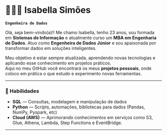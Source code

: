 # 👩🏻‍💻 Isabella Simões

**`Engenheira de Dados`**

Olá, seja bem-vindo(a)!!
Me chamo Isabella, tenho 23 anos, sou formada em **Sistemas de Informação** e atualmente curso um **MBA em Engenharia de Dados**. Atuo como **Engenheira de Dados Júnior** e sou apaixonada por transformar dados em soluções inteligentes.

Meu objetivo é estar sempre atualizada, aprendendo novas tecnologias e aplicando esse conhecimento em projetos práticos.  
Aqui no meu GitHub você encontrará os meus **projetos pessoais**, onde coloco em prática o que estudo e experimento novas ferramentas.

---

### 🧠 Habilidades

- **SQL** — Consultas, modelagem e manipulação de dados
- **Python** —  Scripts, automações, bibliotecas para dados (Pandas, NumPy, Pyspark, etc)
- **Cloud (AWS)** — Aprimorando conhecimentos em serviços como S3, Glue, Athena, Lambda, Step Functions e EventBridge.

---
